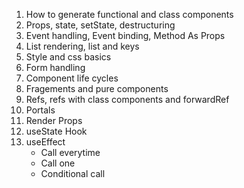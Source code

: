 1. How to generate functional and class components
2. Props, state, setState, destructuring
3. Event handling, Event binding, Method As Props
4. List rendering, list and keys
5. Style and css basics
6. Form handling
7. Component life cycles
8. Fragements and pure components
9. Refs, refs with class components and forwardRef
10. Portals
11. Render Props
12. useState Hook
13. useEffect
    - Call everytime
    - Call one
    - Conditional call

